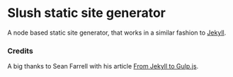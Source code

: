 # Slush static site generator

A node based static site generator, that works in a similar fashion to [Jekyll][jekyll].

### Credits

A big thanks to Sean Farrell with his article [From Jekyll to Gulp.js][rioki].

[jekyll]: http://jekyllrb.com/
[rioki]:  http://www.rioki.org/2014/06/09/jekyll-to-gulp.html
